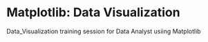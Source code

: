 # Matplotlib: Data Visualization
Data_Visualization training session for Data Analyst usiing Matplotlib
